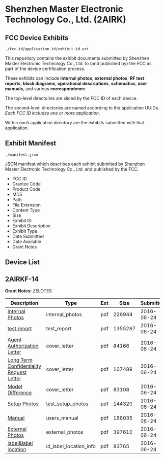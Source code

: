 # Shenzhen Master Electronic Technology Co., Ltd. (2AIRK)
## FCC Device Exhibits

```
./fcc-id/application-id/exhibit-id.ext
```

This repository contains the exhibit documents submitted by Shenzhen Master Electronic Technology Co., Ltd. to (and published by) the FCC as part of the device certification process.

These exhibits can include **internal photos**, **external photos**, **RF test reports**, **block diagrams**, **operational descriptions**, **schematics**, **user manuals**, and various **correspondence**.

The top-level directories are sliced by the FCC ID of each device.

The second-level directories are named according to the application UUIDs. *Each FCC ID includes one or more application.*

Within each application directory are the exhibits submitted with that application. 

## Exhibit Manifest

```
./manifest.json
```

JSON manifest which describes each exhibit submitted by Shenzhen Master Electronic Technology Co., Ltd. and published by the FCC.

- FCC ID
- Grantee Code
- Product Code
- MD5
- Path
- File Extension
- Content Type
- Size
- Exhibit ID
- Exhibit Description
- Exhibit Type
- Date Submitted
- Date Available
- Grant Notes

## Device List
## 2AIRKF-14
**Grant Notes:** ZELOTES

| Description | Type | Ext | Size | Submitted | Available |
| ----------- | ---- | --- | ---- | --------- | --------- |
| [Internal Photos](2AIRKF-14/07c03d6a7e84e1a162e37a6050f9ed52/3039846.pdf) | internal_photos | pdf | 226944 | 2016-06-24 | 2016-06-24 |
| [test report](2AIRKF-14/07c03d6a7e84e1a162e37a6050f9ed52/3039842.pdf) | test_report | pdf | 1355287 | 2016-06-24 | 2016-06-24 |
| [Agent Authorization Letter](2AIRKF-14/07c03d6a7e84e1a162e37a6050f9ed52/3039841.pdf) | cover_letter | pdf | 84166 | 2016-06-24 | 2016-06-24 |
| [Long Term Confidentiality Request Letter](2AIRKF-14/07c03d6a7e84e1a162e37a6050f9ed52/3039848.pdf) | cover_letter | pdf | 107489 | 2016-06-24 | 2016-06-24 |
| [Model Difference](2AIRKF-14/07c03d6a7e84e1a162e37a6050f9ed52/3039850.pdf) | cover_letter | pdf | 83108 | 2016-06-24 | 2016-06-24 |
| [Setup Photos](2AIRKF-14/07c03d6a7e84e1a162e37a6050f9ed52/3039853.pdf) | test_setup_photos | pdf | 144320 | 2016-06-24 | 2016-06-24 |
| [Manual](2AIRKF-14/07c03d6a7e84e1a162e37a6050f9ed52/3039849.pdf) | users_manual | pdf | 188035 | 2016-06-24 | 2016-06-24 |
| [External Photos](2AIRKF-14/07c03d6a7e84e1a162e37a6050f9ed52/3039845.pdf) | external_photos | pdf | 397610 | 2016-06-24 | 2016-06-24 |
| [label&label location](2AIRKF-14/07c03d6a7e84e1a162e37a6050f9ed52/3039847.pdf) | id_label_location_info | pdf | 83765 | 2016-06-24 | 2016-06-24 |
